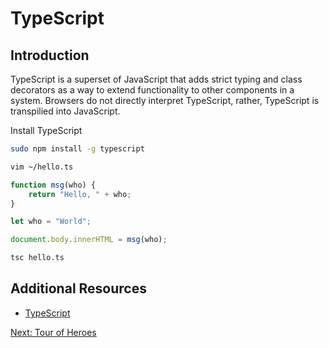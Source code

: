 # TypeScript

## Introduction

TypeScript is a superset of JavaScript that adds strict typing and class decorators as a way to extend functionality to other components in a system. Browsers do not directly interpret TypeScript, rather, TypeScript is transpilied into JavaScript.

Install TypeScript
```sh
sudo npm install -g typescript
```

```sh
vim ~/hello.ts
```


```ts
function msg(who) {
    return "Hello, " + who;
}

let who = "World";

document.body.innerHTML = msg(who);
```

```sh
tsc hello.ts
```

## Additional Resources

* [TypeScript](https://www.typescriptlang.org/)

[Next: Tour of Heroes](02-TourOfHeroes.md)
